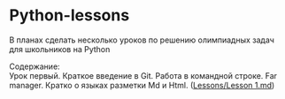 # Python-lessons
В планах сделать несколько уроков по решению олимпиадных задач для школьников на Python

Содержание:  
Урок первый. Краткое введение в Git. Работа в командной строке. Far manager. Кратко о языках разметки Md и Html. ([Lessons/Lesson 1.md](https://github.com/arseniyathome/Python-lessons/blob/main/Lessons/Lesson%201.md))  


